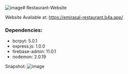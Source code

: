 ![image](https://github.com/emirasal/Restaurant-Website/assets/63263142/302f7389-73fa-456d-9792-349f753ee728)# Restaurant-Website
 
Website Available at: https://emirasal-restaurant.b4a.app/


### Dependencies: 

- bcrpyt: 5.0.1
- express.js: 1.0.0
- firebase-admin: 11.0.1
- nodemon: 2.0.19

Snapshot:
![image](https://github.com/emirasal/Restaurant-Website/assets/63263142/0282a7cb-9cb8-45ff-8d69-e41bdc6a0488)
